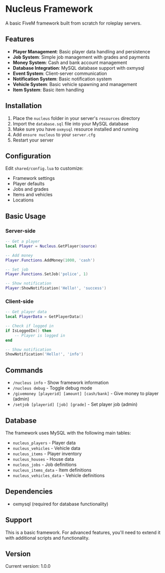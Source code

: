 # Nucleus Framework

A basic FiveM framework built from scratch for roleplay servers.

## Features

- **Player Management**: Basic player data handling and persistence
- **Job System**: Simple job management with grades and payments
- **Money System**: Cash and bank account management
- **Database Integration**: MySQL database support with oxmysql
- **Event System**: Client-server communication
- **Notification System**: Basic notification system
- **Vehicle System**: Basic vehicle spawning and management
- **Item System**: Basic item handling

## Installation

1. Place the `nucleus` folder in your server's `resources` directory
2. Import the `database.sql` file into your MySQL database
3. Make sure you have `oxmysql` resource installed and running
4. Add `ensure nucleus` to your `server.cfg`
5. Restart your server

## Configuration

Edit `shared/config.lua` to customize:
- Framework settings
- Player defaults
- Jobs and grades
- Items and vehicles
- Locations

## Basic Usage

### Server-side
```lua
-- Get a player
local Player = Nucleus.GetPlayer(source)

-- Add money
Player.Functions.AddMoney(1000, 'cash')

-- Set job
Player.Functions.SetJob('police', 1)

-- Show notification
Player:ShowNotification('Hello!', 'success')
```

### Client-side
```lua
-- Get player data
local PlayerData = GetPlayerData()

-- Check if logged in
if IsLoggedIn() then
    -- Player is logged in
end

-- Show notification
ShowNotification('Hello!', 'info')
```

## Commands

- `/nucleus info` - Show framework information
- `/nucleus debug` - Toggle debug mode
- `/givemoney [playerid] [amount] [cash/bank]` - Give money to player (admin)
- `/setjob [playerid] [job] [grade]` - Set player job (admin)

## Database

The framework uses MySQL with the following main tables:
- `nucleus_players` - Player data
- `nucleus_vehicles` - Vehicle data
- `nucleus_items` - Player inventory
- `nucleus_houses` - House data
- `nucleus_jobs` - Job definitions
- `nucleus_items_data` - Item definitions
- `nucleus_vehicles_data` - Vehicle definitions

## Dependencies

- oxmysql (required for database functionality)

## Support

This is a basic framework. For advanced features, you'll need to extend it with additional scripts and functionality.

## Version

Current version: 1.0.0
